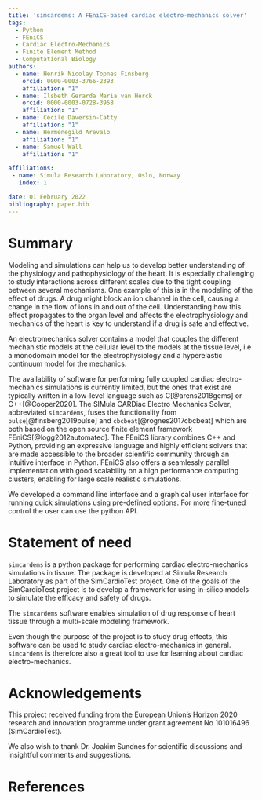 ```yaml
---
title: 'simcardems: A FEniCS-based cardiac electro-mechanics solver'
tags:
  - Python
  - FEniCS
  - Cardiac Electro-Mechanics
  - Finite Element Method
  - Computational Biology
authors:
  - name: Henrik Nicolay Topnes Finsberg
    orcid: 0000-0003-3766-2393
    affiliation: "1"
  - name: Ilsbeth Gerarda Maria van Herck
    orcid: 0000-0003-0728-3958
    affiliation: "1"
  - name: Cécile Daversin-Catty
    affiliation: "1"
  - name: Hermenegild Arevalo
    affiliation: "1"
  - name: Samuel Wall
    affiliation: "1"

affiliations:
 - name: Simula Research Laboratory, Oslo, Norway
   index: 1

date: 01 February 2022
bibliography: paper.bib
---
```


# Summary

Modeling and simulations can help us to develop better understanding of the physiology and pathophysiology of the heart. It is especially challenging to study interactions across different scales due to the tight coupling between several mechanisms. One example of this is in the modeling of the effect of drugs. A drug might block an ion channel in the cell, causing a change in the flow of ions in and out of the cell. Understanding how this effect propagates to the organ level and affects the electrophysiology and mechanics of the heart is key to understand if a drug is safe and effective.

An electromechanics solver contains a model that couples the different mechanistic models at the cellular level to the models at the tissue level, i.e a monodomain model for the electrophysiology and a hyperelastic continuum model for the mechanics.

The availability of software for performing fully coupled cardiac electro-mechanics simulations is currently limited, but the ones that exist are typically written in a low-level language such as C[@arens2018gems] or C++[@Cooper2020]. The SIMula CARDiac Electro Mechanics Solver, abbreviated `simcardems`, fuses the functionality from `pulse`[@finsberg2019pulse] and `cbcbeat`[@rognes2017cbcbeat] which are both based on the open source finite element framework FEniCS[@logg2012automated]. The FEniCS library combines C++ and Python, providing an expressive language and highly efficient solvers that are made accessible to the broader scientific community through an intuitive interface in Python. FEniCS also offers a seamlessly parallel implementation with good scalability on a high performance computing clusters, enabling for large scale realistic simulations.

We developed a command line interface and a graphical user interface for running quick simulations using pre-defined options. For more fine-tuned control the user can use the python API.

# Statement of need

`simcardems` is a python package for performing cardiac electro-mechanics simulations in tissue. The package is developed at Simula Research Laboratory as part of the SimCardioTest project. One of the goals of the SimCardioTest project is to develop a framework for using in-silico models to simulate the efficacy and safety of drugs.

The `simcardems` software enables simulation of drug response of heart tissue through a multi-scale modeling framework.

Even though the purpose of the project is to study drug effects, this software can be used to study cardiac electro-mechanics in general. `simcardems` is therefore also a great tool to use for learning about cardiac electro-mechanics.

# Acknowledgements
This project received funding from the European Union’s Horizon 2020 research and innovation programme under grant agreement No 101016496 (SimCardioTest).

We also wish to thank Dr. Joakim Sundnes for scientific discussions and insightful comments and suggestions.

# References
